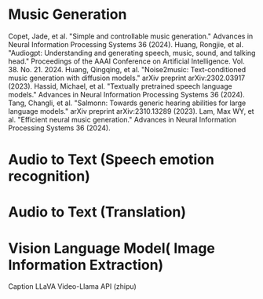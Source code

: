# Music Generation
Copet, Jade, et al. "Simple and controllable music generation." Advances in Neural Information Processing Systems 36 (2024).
Huang, Rongjie, et al. "Audiogpt: Understanding and generating speech, music, sound, and talking head." Proceedings of the AAAI Conference on Artificial Intelligence. Vol. 38. No. 21. 2024.
Huang, Qingqing, et al. "Noise2music: Text-conditioned music generation with diffusion models." arXiv preprint arXiv:2302.03917 (2023).
Hassid, Michael, et al. "Textually pretrained speech language models." Advances in Neural Information Processing Systems 36 (2024).
Tang, Changli, et al. "Salmonn: Towards generic hearing abilities for large language models." arXiv preprint arXiv:2310.13289 (2023).
Lam, Max WY, et al. "Efficient neural music generation." Advances in Neural Information Processing Systems 36 (2024).

# Audio to Text (Speech emotion recognition)



# Audio to Text (Translation)


# Vision Language Model( Image Information Extraction)
Caption
LLaVA
Video-Llama
API (zhipu)